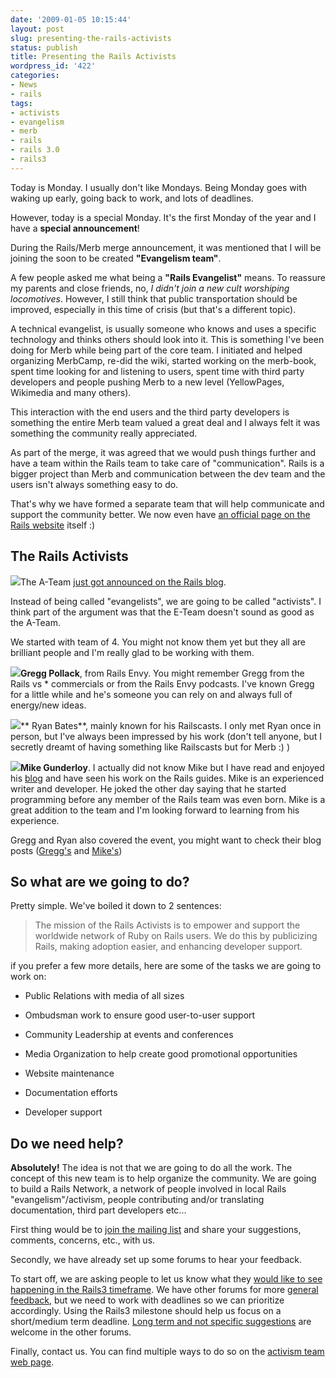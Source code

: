```yaml
---
date: '2009-01-05 10:15:44'
layout: post
slug: presenting-the-rails-activists
status: publish
title: Presenting the Rails Activists
wordpress_id: '422'
categories:
- News
- rails
tags:
- activists
- evangelism
- merb
- rails
- rails 3.0
- rails3
---
```


Today is Monday. I usually don't like Mondays.
Being Monday goes with waking up early, going back to work, and lots of deadlines.

However, today is a special Monday. It's the first Monday of the year and I have a **special announcement**!

During the Rails/Merb merge announcement, it was mentioned that I will be joining the soon to be created **"Evangelism team"**.

A few people asked me what being a **"Rails Evangelist"** means. To reassure my parents and close friends, no, _I didn't join a new cult worshiping locomotives_. However, I still think that public transportation should be improved, especially in this time of crisis (but that's a different topic).

A technical evangelist, is usually someone who knows and uses a specific technology and thinks others should look into it. This is something I've been doing for Merb while being part of the core team. I initiated and helped organizing MerbCamp, re-did the wiki, started working on the merb-book, spent time looking for and listening to users, spent time with third party developers and people pushing Merb to a new level (YellowPages, Wikimedia and many others).

This interaction with the end users and the third party developers is something the entire Merb team valued a great deal and I always felt it was something the community really appreciated.

As part of the merge, it was agreed that we would push things further and have a team within the Rails team to take care of "communication". Rails is a bigger project than Merb and communication between the dev team and the users isn't always something easy to do.

That's why we have formed a separate team that will help communicate and support the community better. We now even have [an official page on the Rails website](http://rubyonrails.org/activists) itself :)


## The Rails Activists


[![](http://merbist.com/wp-content/uploads/2009/01/ateam-300x225.jpg)](http://merbist.com/wp-content/uploads/2009/01/ateam.jpg)The A-Team [just got announced on the Rails blog](http://weblog.rubyonrails.org/2009/1/5/announcing-the-rails-activists).

Instead of being called "evangelists", we are going to be called "activists". I think part of the argument was that the E-Team doesn't sound as good as the A-Team.

We started with team of 4. You might not know them yet but they all are brilliant people and I'm really glad to be working with them.

  

  

  


![](http://weblog.rubyonrails.com/assets/2009/1/4/gregg_pollack.png)**Gregg Pollack**, from Rails Envy. You might remember Gregg from the Rails vs * commercials or from the Rails Envy podcasts. I've known Gregg for a little while and he's someone you can rely on and always full of energy/new ideas.  

  


![](http://weblog.rubyonrails.com/assets/2009/1/4/ryan_bates.png)**
Ryan Bates**, mainly known for his Railscasts. I only met Ryan once in person, but I've always been impressed by his work (don't tell anyone, but I secretly dreamt of having something like Railscasts but for Merb :) )  

  


![](http://weblog.rubyonrails.com/assets/2009/1/4/mike_gunderloy.png)**Mike Gunderloy**. I actually did not know Mike but I have read and enjoyed his [blog](http://afreshcup.com/) and have seen his work on the Rails guides. Mike is an experienced writer and developer. He joked the other day saying that he started programming before any member of the Rails team was even born. Mike is a great addition to the team and I'm looking forward to learning from his experience.
  


Gregg and Ryan also covered the event, you might want to check their blog posts ([Gregg's](http://www.railsenvy.com/2009/1/5/the-rails-activist-team) and [Mike's](http://afreshcup.com/2009/01/05/announcing-the-rails-activists/))


## So what are we going to do?


Pretty simple. We've boiled it down to 2 sentences:


> The mission of the Rails Activists is to empower and support the worldwide network of Ruby on Rails users. We do this by publicizing Rails, making adoption easier, and enhancing developer support.


if you prefer a few more details, here are some of the tasks we are going to work on:



	
  * Public Relations with media of all sizes

	
  * Ombudsman work to ensure good user-to-user support

	
  * Community Leadership at events and conferences

	
  * Media Organization to help create good promotional opportunities

	
  * Website maintenance

	
  * Documentation efforts

	
  * Developer support




## Do we need help?


**Absolutely!** The idea is not that we are going to do all the work. The concept of this new team is to help organize the community. We are going to build a Rails Network, a network of people involved in local Rails "evangelism"/activism, people contributing and/or translating documentation, third part developers etc...

First thing would be to [join the mailing list](http://groups.google.com/group/rails-activism) and share your suggestions, comments, concerns, etc., with us.

Secondly, we have already set up some forums to hear your feedback.

To start off, we are asking people to let us know what they [would like to see happening in the Rails3 timeframe](http://rails.uservoice.com/).
We have other forums for more [general feedback](http://rails.uservoice.com/pages/general_feedback), but we need to work with deadlines so we can prioritize accordingly. Using the Rails3 milestone should help us focus on a short/medium term deadline. [Long term and not specific suggestions](http://rails.uservoice.com/pages/rails_future) are welcome in the other forums.

Finally, contact us. You can find multiple ways to do so on the [activism team web page](http://rubyonrails.org/activists).
